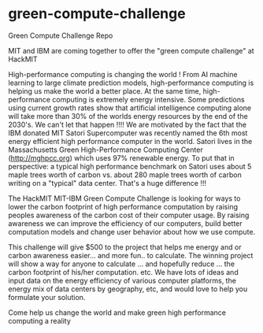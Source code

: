 # green-compute-challenge
Green Compute Challenge Repo


MIT and IBM  are coming together to offer the "green compute challenge" at HackMIT 

High-performance computing is changing the world ! From AI machine learning to large climate prediction models, high-performance computing is helping us make the world a better place. At the same time, high-performance computing is extremely energy intensive. Some predictions using current growth rates  show that artificial intelligence computing alone  will take more than 30% of the worlds energy resources by the end of the 2030's. We can't let that happen !!!! 
We are motivated by the fact that  the IBM donated MIT Satori Supercomputer was recently named the  6th   most energy efficient high  performance computer in the world. Satori lives in the Massachusetts Green High-Performance Computing Center  (http://mghpcc.org) which uses 97% renewable energy. To put that in perspective:  a typical high performance benchmark on Satori uses about 5 maple trees worth of carbon vs. about 280  maple trees worth of carbon writing on a "typical" data center. That's a huge difference !!!  

The HackMIT  MIT-IBM Green Compute Challenge is looking for ways  to lower the carbon footprint of high performance computation by raising peoples awareness of the carbon cost of their computer usage. By raising awareness we can improve  the   efficiency of our computers, build better computation models and change user behavior about how we use compute.  

This challenge will give $500 to the project that helps me energy and or carbon awareness easier... and more fun..  to calculate. The winning project will show a way for anyone to calculate ... and hopefully reduce ... the carbon footprint of his/her computation. etc. We have lots of ideas and input data on the energy efficiency of various computer platforms, the energy mix of data centers by geography, etc, and would love to help you formulate your solution. 

Come help us change the world and make green high performance computing a reality  
